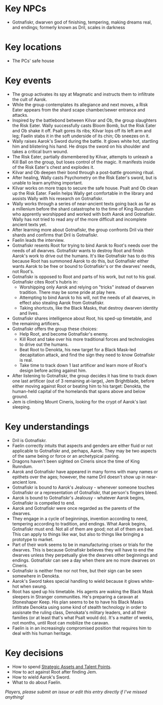 # Key NPCs

- Gotnafiskr, dwarven god of finishing, tempering, making dreams real, and endings; formerly known as Dril, scales in darkness

# Key locations

- The PCs' safe house

# Key events

- The group activates its spy at Magmatic and instructs them to infiltrate the cult of Aarok.
- While the group contemplates its allegiance and next moves, a Risk Eater appears from the shard scape chamber/sewer entrance and attacks.
- Inspired by the battlebond between Kilvar and Ob, the group slaughters the Risk Eater. Wally successfully casts Bloom Bomb, but the Risk Eater and Ob shake it off. Psalt gores its ribs; Kilvar lops off its left arm and leg; Faelin stabs it in the soft underside of its chin; Ob sneezes on it.
- Wally raises Aarok's Sword during the battle. It glows white hot, startling him and blistering his hand. He drops the sword on his shoulder and takes a critical burn wound.
- The Risk Eater, partially dismembered by Kilvar, attempts to unleash a Kill Ball on the group, but loses control of the magic. It manifests inside of the Risk Eater's chest and explodes it.
- Kilvar and Ob deepen their bond through a post-battle grooming ritual.
- After healing, Wally casts Psychometry on the Risk Eater's sword, but is unable to learn anything important.
- Kilvar works on more traps to secure the safe house. Psalt and Ob clean up the Risk Eater. Faelin helps Wally get comfortable in the library and assists Wally with his research on Gotnafiskr.
- Wally works through a series of near-ancient texts going back as far as a millenium before the shard catastrophe to the time of King Ruundum who apprently worshipped and worked with both Aarok and Gotnafiskr. Wally has not tried to read any of the more difficult and incomplete ancient texts yet.
- After learning more about Gotnafiskr, the group confronts Dril via their shards and confirms that Dril is Gotnafiskr.
- Faelin leads the interview.
- Gotnafiskr resents Root for trying to bind Aarok to Root's needs over the needs of all dwarves. Gotnafiskr wants to destroy Root and finish Aarok's work to drive out the humans. It's like Gotnafiskr has to do this because Root has summoned Aarok to do this, but Gotnafiskr either wants Aarok to be free or bound to Gotnafiskr's or the dwarves' needs, not Root's.
- Gotnafiskr is opposed to Root and parts of his work, but not to his goal. Gotnafiskr cites Root's hubris in:
  - Worshipping only Aarok and relying on "tricks" instead of dwarven tradition. There may be some pride at play here.
  - Attempting to bind Aarok to his will, not the needs of all dwarves, in effect also stealing Aarok from Gotnafiskr.
  - Taking shortcuts, like the Black Masks, that destroy dwarven identity and lives.
- Gotnafiskr shares intelligence about Root, his sped-up timetable, and the remaining artificers.
- Gotnafiskr offers the group these choices:
  - Help Root, and become Gotnafiskr's enemy.
  - Kill Root and take over his more traditional forces and technologies to drive out the humans.
  - Beat Root to Denokta, his new target for a Black Mask-led decapitation attack, and find the sign they need to know Gotnafiskr is real.
  - Take time to track down 1 last artificer and learn more of Root's design before acting against him.
- After listening to Gotnafiskr, the group decides it has time to track down one last artificer (out of 3 remaining at-large), Jem Brightblade, before either moving against Root or beating him to his target: Denokta, the human-held capital of the homelands that spans above and below ground.
- Jem is climbing Mount Cineris, looking for the crypt of Aarok's last sleeping.

# Key understandings

- Dril is Gotnafiskr.
- Faelin correctly intuits that aspects and genders are either fluid or not applicable to Gotnafiskr and, perhaps, Aarok. They may be two aspects of the same being or force or an archetypical pairing.
- Dragons haven't been sighted on Cineris since the time of King Runndum.
- Aarok and Gotnafiskr have appeared in many forms with many names or epithets over the ages; however, the name Dril doesn't show up in near-ancient lore.
- Gotnafiskr is bound to Aarok's Jealousy - whenever someone touches Gotnafiskr or a representation of Gotnafiskr, that person's fingers bleed.
- Aarok is bound to Gotnafiskr's Jealousy - whatever Aarok begins, Gotnafiskr is compelled to end.
- Aarok and Gotnafiskr were once regarded as the parents of the dwarves.
- They engage in a cycle of beginnings, invention according to need, tempering according to tradition, and endings. What Aarok begins, Gotnafiskr must end. Not all of them are good; not all of them are bad. This can apply to things like war, but also to things like bringing a prototype to market.
- Part of their work seems to be in manufacturing crises or trials for the dwarves. This is because Gotnafiskr believes they will have to end the dwarves unless they perpetually give the dwarves other beginnings and endings. Gotnafiskr can see a day when there are no more dwarves on Cineris.
- Gotnafiskr is neither free nor not free, but their sign can be seen somewhere in Denokta.
- Aarok's Sword takes special handling to wield because it glows white-hot when swung.
- Root has sped up his timetable. His agents are waking the Black Mask sleepers in Stranger communities. He's preparing a caravan at Stoneshaper Keep. His plan seems to be to have his Black Masks infiltrate Denokta using some kind of stealth technology in order to assisnate the ruling class, Denokata's military leaders, and all their families (or at least that's what Psalt would do). It's a matter of weeks, not months, until Root can mobilize the caravan.
- Faelin is in an increasingly compromised position that requires him to deal with his human heritage.

# Key decisions

- How to spend [Strategic Assets and Talent Points](https://github.com/chadsansing/cineris-campaign/issues/16).
- How to act against Root after finding Jem.
- How to wield Aarok's Sword.
- What to do about Faelin.

*Players, please submit an issue or edit this entry directly if I've missed anything!*
